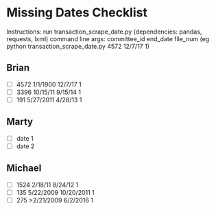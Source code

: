 # Missing Dates Checklist
Instructions: run transaction_scrape_date.py (dependencies: pandas, requests, lxml)
command line args: committee_id end_date file_num (eg python transaction_scrape_date.py 4572 12/7/17 1)
## Brian
- [ ] 4572 1/1/1900 12/7/17 1
- [ ] 3396 10/15/11 9/15/14 1
- [ ] 191 5/27/2011 4/28/13 1

## Marty
- [ ] date 1
- [ ] date 2

## Michael
- [ ] 1524 2/18/11 8/24/12 1
- [ ] 135 5/22/2009 10/20/2011 1
- [ ] 275 >2/21/2009 6/2/2016 1
